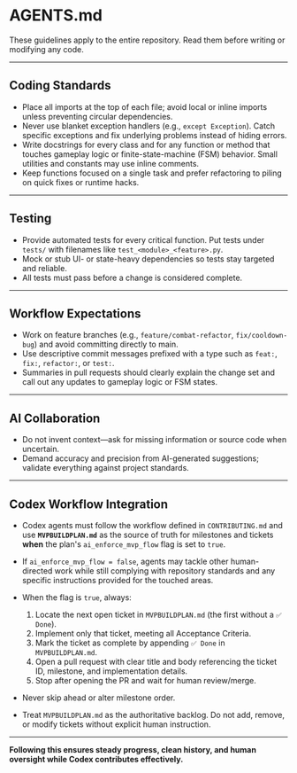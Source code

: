 # AGENTS.md

These guidelines apply to the entire repository. Read them before writing or modifying any code.

---

## Coding Standards

* Place all imports at the top of each file; avoid local or inline imports unless preventing circular dependencies.
* Never use blanket exception handlers (e.g., `except Exception`). Catch specific exceptions and fix underlying problems instead of hiding errors.
* Write docstrings for every class and for any function or method that touches gameplay logic or finite-state-machine (FSM) behavior. Small utilities and constants may use inline comments.
* Keep functions focused on a single task and prefer refactoring to piling on quick fixes or runtime hacks.

---

## Testing

* Provide automated tests for every critical function. Put tests under `tests/` with filenames like `test_<module>_<feature>.py`.
* Mock or stub UI- or state-heavy dependencies so tests stay targeted and reliable.
* All tests must pass before a change is considered complete.

---

## Workflow Expectations

* Work on feature branches (e.g., `feature/combat-refactor`, `fix/cooldown-bug`) and avoid committing directly to main.
* Use descriptive commit messages prefixed with a type such as `feat:`, `fix:`, `refactor:`, or `test:`.
* Summaries in pull requests should clearly explain the change set and call out any updates to gameplay logic or FSM states.

---

## AI Collaboration

* Do not invent context—ask for missing information or source code when uncertain.
* Demand accuracy and precision from AI-generated suggestions; validate everything against project standards.

---

## Codex Workflow Integration

* Codex agents must follow the workflow defined in `CONTRIBUTING.md` and use **`MVPBUILDPLAN.md`** as the source of truth for milestones and tickets **when** the plan's `ai_enforce_mvp_flow` flag is set to `true`.
* If `ai_enforce_mvp_flow = false`, agents may tackle other human-directed work while still complying with repository standards and any specific instructions provided for the touched areas.
* When the flag is `true`, always:

  1. Locate the next open ticket in `MVPBUILDPLAN.md` (the first without a `✅ Done`).
  2. Implement only that ticket, meeting all Acceptance Criteria.
  3. Mark the ticket as complete by appending `✅ Done` in `MVPBUILDPLAN.md`.
  4. Open a pull request with clear title and body referencing the ticket ID, milestone, and implementation details.
  5. Stop after opening the PR and wait for human review/merge.
* Never skip ahead or alter milestone order.
* Treat `MVPBUILDPLAN.md` as the authoritative backlog. Do not add, remove, or modify tickets without explicit human instruction.

---

**Following this ensures steady progress, clean history, and human oversight while Codex contributes effectively.**
